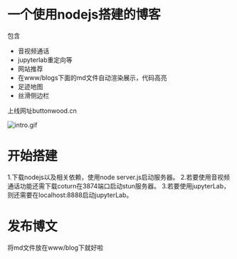 # 一个使用nodejs搭建的博客

包含

- 音视频通话
- jupyterlab重定向等
- 网站推荐
- 在www/blogs下面的md文件自动渲染展示，代码高亮
- 足迹地图
- 丝滑侧边栏

上线网址buttonwood.cn

![intro.gif](https://buttonwood.cn/img/vedio/intro.gif)

# 开始搭建
1.下载nodejs以及相关依赖，使用node server.js启动服务器。
2.若要使用音视频通话功能还需下载coturn在3874端口启动stun服务器。
3.若要使用jupyterLab，则还需要在localhost:8888启动jupyterLab。

# 发布博文
将md文件放在www/blog下就好啦
